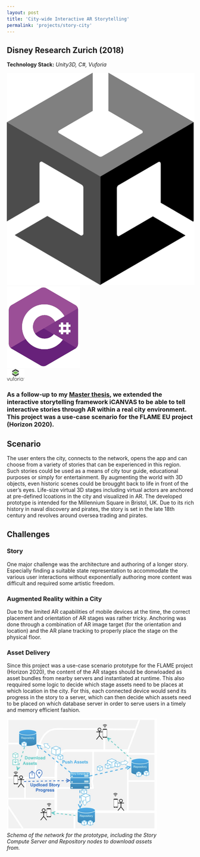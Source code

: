 ```yaml
---
layout: post
title: 'City-wide Interactive AR Storytelling'
permalink: 'projects/story-city'
---
```


<h2>Disney Research Zurich (2018)</h2>

**Technology Stack:** *Unity3D, C#, Vuforia*
<div class="project-page-icon-bar">
  <div class="icon-container float-left">
    <img src="../assets/img/unity.png" alt="Unity">
  </div>
  <div class="icon-container float-left">
    <img src="../assets/img/csharp.png" alt="C#">
  </div>
  <div class="icon-container float-left" style="width:48px;">
    <img src="../assets/img/vuforia.png" alt="Vuforia">
  </div>
</div>

<h3 class="intro-text">
    As a follow-up to my <a href="master-thesis">Master thesis</a>, we extended the interactive storytelling framework iCANVAS to be able to tell interactive stories through AR within a real city environment. This project was a use-case scenario for the FLAME EU project (Horizon 2020).
</h3>
<h2>Scenario</h2>
<p>
    The user enters the city, connects to the network, opens the app and can choose from a variety of stories that can be experienced in this region. Such stories could be used as a means of city tour guide, educational purposes or simply for entertainment. By augmenting the world with 3D objects, even historic scenes could be brougght back to life in front of the user’s eyes. Life-size virtual 3D stages including virtual actors are anchored at pre-defined lcoations in the city and visualized in AR. The developed prototype is intended for the Millennium Square in Bristol, UK. Due to its rich history in naval discovery and pirates, the story is set in the late 18th century and revolves around oversea trading and pirates.
</p>
<h2>Challenges</h2>
<h3>Story</h3>
<p>
    One major challenge was the architecture and authoring of a longer story. Especially finding a suitable state representation to accommodate the various user interactions without exponentially authoring more content was difficult and required some artistic freedom. 
</p>
<h3>Augmented Reality within a City</h3>
<p>
    Due to the limited AR capabilities of mobile devices at the time, the correct placement and orientation of AR stages was rather tricky. Anchoring was done through a combination of AR image target (for the orientation and location) and the AR plane tracking to properly place the stage on the physical floor.
</p>
<h3>Asset Delivery</h3>
<p>
    Since this project was a use-case scenario prototype for the FLAME project (Horizon 2020), the content of the AR stages should be donwloaded as asset bundles from nearby servers and instantiated at runtime. This also reqquired some logic to decide which stage assets need to be places at which location in the city. For this, each connected device would send its progress in the story to a server, which can then decide which assets need to be placed on which database server in order to serve users in a timely and memory efficient fashion.
</p>
<div>
    <img src="../assets/img/drz-flameStoryCityNetwork.jpg" width="80%" class="center-horizontal">
    <p class="center-horizontal caption" style="margin-top:2px; width:80%;">
        <i>Schema of the network for the prototype, including the Story Compute Server and Repository nodes to download assets from.</i>
    </p>
</div>